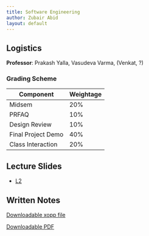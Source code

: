 ```yaml
---
title: Software Engineering 
author: Zubair Abid
layout: default
---
```



## Logistics

**Professor**: Prakash Yalla, Vasudeva Varma, (Venkat, ?)

### Grading Scheme

| Component          | Weightage |
|--------------------|-----------|
| Midsem             | 20%       |
| PRFAQ              | 10%       |
| Design Review      | 10%       |
| Final Project Demo | 40%       |
| Class Interaction  | 20%       |


## Lecture Slides

- [L2](L2)


## Written Notes

[Downloadable xopp file]()

[Downloadable PDF]()

